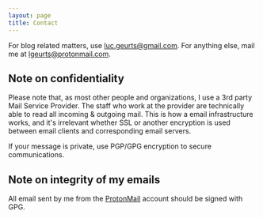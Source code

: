 ```yaml
---
layout: page
title: Contact
---
```


For blog related matters, use [luc.geurts@gmail.com](mailto:luc.geurts@gmail.com). For anything else, mail me at [lgeurts@protonmail.com](mailto:lgeurts@protonmail.com).

Note on confidentiality
-----------------------

Please note that, as most other people and organizations, I use a 3rd party Mail Service Provider. The staff who work at the provider are technically able to read all incoming & outgoing mail. This is how a email infrastructure works, and it's irrelevant whether SSL or another encryption is used between email clients and corresponding email servers. 

If your message is private, use PGP/GPG encryption to secure communications.

Note on integrity of my emails
------------------------------

All email sent by me from the [ProtonMail](https://protonmail.com/) account should be signed with GPG.
